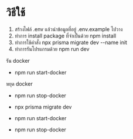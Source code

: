 # วิธีใช้

1. สร้างไฟล์ .env แล้วนำข้อมูลที่อยู่ .env.example ไปวาง
2. ทำการ install package ที่จำเป็นด้วย npm install
3. ทำการใช้คำสั่ง npx prisma migrate dev --name init
4. ทำการรันโปรแกรมด้วย npm run dev

รัน docker
- npm run start-docker

หยุด docker
- npm run stop-docker

- npx prisma migrate dev
- npm run start-docker
- npm run stop-docker

